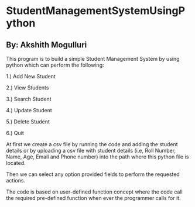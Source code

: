# StudentManagementSystemUsingPython
## By: Akshith Mogulluri

This program is to build a simple Student Management System by using python which can perform the following:

1.) Add New Student

2.) View Students

3.) Search Student

4.) Update Student

5.) Delete Student

6.) Quit

At first we create a csv file by running the code and adding the student details or by uploading a csv file with student details (i.e, Roll Number, Name, Age, Email and Phone number) into the path where this python file is located.

Then we can select any option provided fields to perform the requested actions.

The code is based on user-defined function concept where the code call the required pre-defined function when ever the programmer calls for it.
